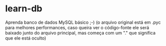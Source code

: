 # learn-db
Aprenda banco de dados MySQL básico ;-) (o arquivo original está em .pyc para melhores performances, caso queira ver o código-fonte ele será baixado junto do arquivo principal, mas começa com um "." que significa que ele está oculto)
